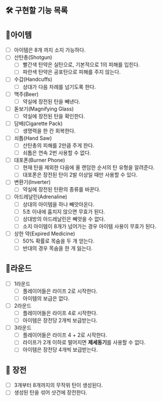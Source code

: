 🛠️ 구현할 기능 목록
---

## 🎁아이템

- [ ] 아이템은 8개 까지 소지 가능하다.
- [ ] 산탄총(Shotgun)
    - [ ] 빨간색 탄약은 실탄으로, 기본적으로 1의 피해를 입힌다.
    - [ ] 파란색 탄약은 공포탄으로 피해를 주지 않는다.
- [ ] 수갑(Handcuffs)
    - [ ] 상대가 다음 차례를 넘기도록 한다.
- [ ] 맥주(Beer)
    - [ ] 약실에 장전된 탄을 빼낸다.
- [ ] 돋보기(Magnifying Glass)
    - [ ] 약실에 장전된 탄을 확인한다.
- [ ] 담배(Cigarette Pack)
  - [ ] 생명력을 한 칸 회복한다.
- [ ] 쇠톱(Hand Saw)
  - [ ] 산탄총의 피해를 2만큼 주게 한다.
  - [ ] 쇠톱은 연속 2번 사용할 수 없다.
- [ ] 대포폰(Burner Phone)
  - [ ] 현재 탄을 제외한 다음에 올 랜덤한 순서의 탄 유형을 알려준다.
  - [ ] 대포폰은 장전된 탄이 2발 이상일 때만 사용할 수 있다.
- [ ] 변환기(Inverter)
  - [ ] 약실에 장전된 탄환의 종류를 바꾼다.
- [ ] 아드레날린(Adrenaline)
  - [ ] 상대의 아이템을 하나 빼앗아온다.
  - [ ] 5초 이내에 훔치지 않으면 무효가 된다.
  - [ ] 상대방의 아드레날린은 빼앗을 수 없다.
  - [ ] 소지 아이템이 8개가 넘어가는 경우 아이템 사용이 무효가 된다.
- [ ] 상한 약(Expired Medicine)
  - [ ] 50% 확률로 목숨을 두 개 얻는다.
  - [ ] 반대의 경우 목숨을 한 개 잃는다.

## 🥊라운드
- [ ] 1라운드
  - [ ] 플레이어들은 라이프 2로 시작한다.
  - [ ] 아이템의 보급은 없다.
- [ ] 2라운드
  - [ ] 플레이어들은 라이프 4로 시작한다.
  - [ ] 아이템은 장전당 2개씩 보급받는다.
- [ ] 3라운드
  - [ ] 플레이어들은 라이프 4 + 2로 시작한다.
  - [ ] 라이프가 2개 이하로 떨어지면 **제세동기**를 사용할 수 없다.
  - [ ] 아이템은 장전당 4개씩 보급받는다.

## 🔫 장전
- [ ] 3개부터 8개까지의 무작위 탄이 생성된다.
- [ ] 생성된 탄을 섞어 샷건에 장전한다.
